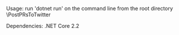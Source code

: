 Usage:
  run 'dotnet run' on the command line from the root directory \PostPRsToTwitter
  
Dependencies:
  .NET Core 2.2
